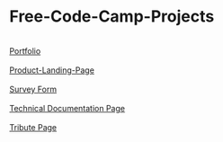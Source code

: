 # Free-Code-Camp-Projects

<br>
<a href="1. https://friendly-pare-6c07a1.netlify.app/portfolio/">Portfolio</a>
<br> <br>
<a href="https://friendly-pare-6c07a1.netlify.app/product%20landing%20page/">Product-Landing-Page</a>
<br> <br>
<a href="https://friendly-pare-6c07a1.netlify.app/survey%20form/">Survey Form</a>
<br> <br>
<a href="https://friendly-pare-6c07a1.netlify.app/technical%20documentation%20page/">Technical Documentation Page</a>
<br> <br>
<a href="https://friendly-pare-6c07a1.netlify.app/tribute%20page/">Tribute Page</a>


